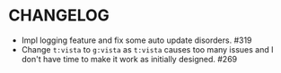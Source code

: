 # CHANGELOG

- Impl logging feature and fix some auto update disorders. #319
- Change `t:vista` to `g:vista` as `t:vista` causes too many issues and I don't have time to make it work as initially designed. #269

